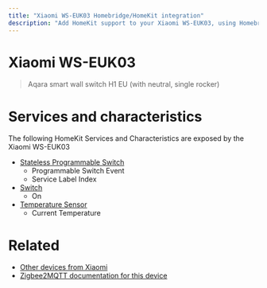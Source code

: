 ```yaml
---
title: "Xiaomi WS-EUK03 Homebridge/HomeKit integration"
description: "Add HomeKit support to your Xiaomi WS-EUK03, using Homebridge, Zigbee2MQTT and homebridge-z2m."
---
```

<!---
This file has been GENERATED using src/docgen/docgen.ts
DO NOT EDIT THIS FILE MANUALLY!
-->
# Xiaomi WS-EUK03
> Aqara smart wall switch H1 EU (with neutral, single rocker)


# Services and characteristics
The following HomeKit Services and Characteristics are exposed by
the Xiaomi WS-EUK03

* [Stateless Programmable Switch](../../action.md)
  * Programmable Switch Event
  * Service Label Index
* [Switch](../../switch.md)
  * On
* [Temperature Sensor](../../sensors.md)
  * Current Temperature


# Related
* [Other devices from Xiaomi](../index.md#xiaomi)
* [Zigbee2MQTT documentation for this device](https://www.zigbee2mqtt.io/devices/WS-EUK03.html)